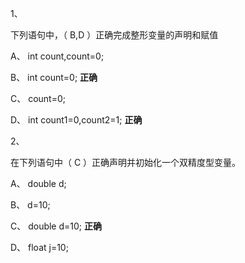 1、

下列语句中，（ B,D ）正确完成整形变量的声明和赋值

A、 int count,count=0;

B、 int count=0; **正确**

C、 count=0; 

D、 int count1=0,count2=1;   **正确**

2、

在下列语句中（ C ）正确声明并初始化一个双精度型变量。

A、 double d;

B、 d=10;

C、 double d=10; **正确**

D、 float j=10;
